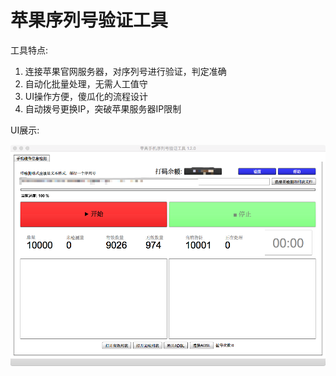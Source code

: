 # 苹果序列号验证工具

工具特点:

1. 连接苹果官网服务器，对序列号进行验证，判定准确
2. 自动化批量处理，无需人工值守
3. UI操作方便，傻瓜化的流程设计
4. 自动拨号更换IP，突破苹果服务器IP限制

UI展示:

![image](http://github.com/NeoGuo/SNTool/raw/master/sn_tool_mainUI.png)
